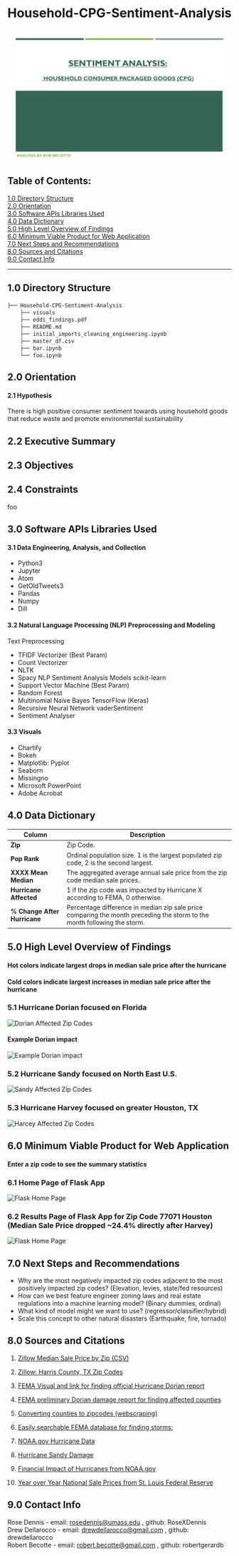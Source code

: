 # Household-CPG-Sentiment-Analysis
![](./visuals/00_slides/Slide1.png)
---
## Table of Contents:
[1.0 Directory Structure](#10-directory-structure)<br>
[2.0 Orientation](#20-orientation)<br>
[3.0 Software APIs Libraries Used](#30-software-apis-libraries-used)<br>
[4.0 Data Dictionary](#40-data-dictionary)<br>
[5.0 High Level Overview of Findings](#50-high-level-overview-of-findings)<br>
[6.0 Minimum Viable Product for Web Application](#60-minimum-viable-product-for-web-application)<br>
[7.0 Next Steps and Recommendations](#70-next-steps-and-recommendations)<br>
[8.0 Sources and Citations](#80-sources-and-citations)<br>
[9.0 Contact Info](#90-contact-info)<br>

---
## 1.0 Directory Structure
```
├── Household-CPG-Sentiment-Analysis
    ├── visuals
    ├── eddi_findings.pdf
    ├── README.md
    ├── initial_imports_cleaning_engineering.ipynb
    ├── master_df.csv
    ├── bar.ipynb
    └── foo.ipynb
```    
## 2.0 Orientation


#### 2.1 Hypothesis
There is high positive consumer sentiment towards using household goods that reduce waste and promote environmental sustainability


## 2.2 Executive Summary




## 2.3 Objectives


## 2.4 Constraints
foo

## 3.0 Software APIs Libraries Used

#### 3.1 Data Engineering, Analysis, and Collection
- Python3
- Jupyter
- Atom
- GetOldTweets3
- Pandas
- Numpy
- Dill

#### 3.2 Natural Language Processing (NLP) Preprocessing and Modeling
Text Preprocessing
- TFIDF Vectorizer (Best Param)
- Count Vectorizer
- NLTK
- Spacy
NLP Sentiment Analysis Models
scikit-learn
- Support Vector Machine (Best Param)
- Random Forest
- Multinomial Naïve Bayes
TensorFlow (Keras)
- Recursive Neural Network
vaderSentiment
- Sentiment Analyser

#### 3.3 Visuals
- Chartify
- Bokeh
- Matplotlib: Pyplot
- Seaborn
- Missingno
- Microsoft PowerPoint
- Adobe Acrobat

## 4.0 Data Dictionary

| Column | Description |
| --- | --- |
| **Zip** | Zip Code. |
| **Pop Rank** | Ordinal population size. 1 is the largest populated zip code, 2 is the second largest. |
| **XXXX Mean Median** | The aggregated average annual sale price from the zip code median sale prices. |
| **Hurricane Affected** | 1 if the zip code was impacted by Hurricane X according to FEMA, 0 otherwise. |
| **% Change After Hurricane** | Percentage difference in median zip sale price comparing the month preceding the storm to the month following the storm.|

## 5.0 High Level Overview of Findings
#### Hot colors indicate largest drops in median sale price after the hurricane
#### Cold colors indicate largest increases in median sale price after the hurricane

### 5.1 Hurricane Dorian focused on Florida
![Dorian Affected Zip Codes](./visuals/dorian_tableau.png)

#### Example Dorian impact
![Example Dorian impact](./visuals/dorian_matplotlib.png)

### 5.2 Hurricane Sandy focused on North East U.S.
![Sandy Affected Zip Codes](./visuals/sandy_tableau.png)

### 5.3 Hurricane Harvey focused on greater Houston, TX
![Harcey Affected Zip Codes](./visuals/harvey_tableau.png)

## 6.0 Minimum Viable Product for Web Application

#### Enter a zip code to see the summary statistics<br>
### 6.1 Home Page of Flask App <br>
![Flask Home Page](./visuals/flask_home.png)

### 6.2 Results Page of Flask App for Zip Code 77071 Houston (Median Sale Price dropped ~24.4% directly after Harvey)<br>
![Flask Home Page](./visuals/flask_results.png)

## 7.0 Next Steps and Recommendations
* Why are the most negatively impacted zip codes adjacent to the most positively impacted zip codes? (Elevation, levies, state/fed resources)
* How can we best feature engineer zoning laws and real estate regulations into a machine learning model? (Binary dummies, ordinal)
* What kind of model might we want to use? (regressor/classifier/hybrid)
* Scale this concept to other natural disasters (Earthquake, fire, tornado)

## 8.0 Sources and Citations
1. <a href="https://www.zillow.com/research/data/">Zillow Median Sale Price by Zip (CSV)</a>

2. <a href="https://www.zillow.com/browse/homes/tx/harris-county/">Zillow: Harris County, TX Zip Codes</a>

3. <a href="https://www.fema.gov/disaster/4468">FEMA Visual and link for finding official Hurricane Dorian report</a>

4. <a href="https://www.fema.gov/media-library-data/1572651498411-9b9527200177132f395165f7888d7a67/FEMA4468DRFL.pdf">FEMA preliminary Dorian damage report for finding affected counties</a>

5. <a href="https://www.getzips.com/county.htm">Converting counties to zipcodes (webscraping)</a>

6. <a href="https://www.fema.gov/disasters?field_dv2_state_territory_tribal_value_selective=All&field_dv2_incident_type_tid=49124&field_dv2_declaration_type_value=All&field_dv2_incident_begin_value%5Bvalue%5D%5Bmonth%5D=&field_dv2_incident_begin_value%5Bvalue%5D%5Byear%5D=&field_dv2_incident_end_value%5Bvalue%5D%5Bmonth%5D=&field_dv2_incident_end_value%5Bvalue%5D%5Byear%5D=">Easily searchable FEMA database for finding storms:</a>

7. <a href="https://www.nhc.noaa.gov/news/UpdatedCostliest.pdf">NOAA.gov Hurricane Data</a>

8. <a href="https://www.livescience.com/40774-hurricane-sandy-s-impact-infographic.html">Hurricane Sandy Damage</a>

9. <a href="https://www.ncdc.noaa.gov/billions/">Financial Impact of Hurricanes from NOAA.gov</a>

10.  <a href="https://fred.stlouisfed.org/series/MSPUS?utm_source=series_page&utm_medium=related_content&utm_term=related_resources&utm_campaign=categories#0">Year over Year National Sale Prices from St. Louis Federal Reserve</a>

## 9.0 Contact Info

Rose Dennis - email: rosedennis@umass.edu , github: RoseXDennis <br>
Drew Dellarocco - email: drewdellarocco@gmail.com , github: drewdellarocco <br>
Robert Becotte - email: robert.becotte@gmail.com , github: robertgerardb <br>
